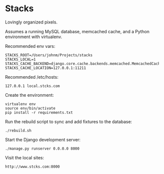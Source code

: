 Stacks
======

Lovingly organized pixels.

Assumes a running MySQL database, memcached cache, and a Python environment with virtualenv.

Recommended env vars:

	STACKS_ROOT=/Users/johnm/Projects/stacks
	STACKS_LOCAL=1
    STACKS_CACHE_BACKEND=django.core.cache.backends.memcached.MemcachedCache
    STACKS_CACHE_LOCATION=127.0.0.1:11211

Recommended /etc/hosts:

    127.0.0.1 local.stcks.com

Create the environment:

	virtualenv env
	source env/bin/activate
	pip install -r requirements.txt

Run the rebuild script to sync and add fixtures to the database:

	./rebuild.sh

Start the Django development server:

    ./manage.py runserver 0.0.0.0 8000

Visit the local sites:

    http://www.stcks.com:8000
